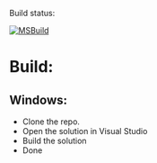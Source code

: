 Build status:

[![MSBuild](https://github.com/nevemlaci/SDL-Wrapper/actions/workflows/msbuild.yml/badge.svg)](https://github.com/nevemlaci/SDL-Wrapper/actions/workflows/msbuild.yml)

# Build:

## Windows:
* Clone the repo.
* Open the solution in Visual Studio
* Build the solution
* Done
